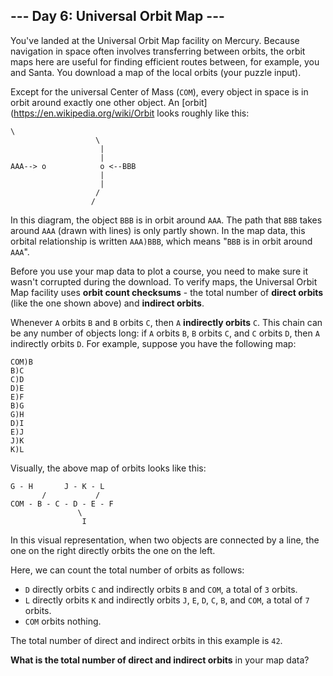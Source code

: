 ## --- Day 6: Universal Orbit Map ---
You've landed at the Universal Orbit Map facility on Mercury. Because navigation in space often involves transferring between orbits, the orbit maps here are useful for finding efficient routes between, for example, you and Santa. You download a map of the local orbits (your puzzle input).
 
Except for the universal Center of Mass (`COM`), every object in space is in orbit around exactly one other object. An [orbit](https://en.wikipedia.org/wiki/Orbit looks roughly like this:
 
```
\
                   \
                    |
                    |
AAA--> o            o <--BBB
                    |
                    |
                   /
                  /
```
 
In this diagram, the object `BBB` is in orbit around `AAA`. The path that `BBB` takes around `AAA` (drawn with lines) is only partly shown. In the map data, this orbital relationship is written `AAA)BBB`, which means "`BBB` is in orbit around `AAA`".
 
Before you use your map data to plot a course, you need to make sure it wasn't corrupted during the download. To verify maps, the Universal Orbit Map facility uses **orbit count checksums** - the total number of **direct orbits** (like the one shown above) and **indirect orbits**.
 
Whenever `A` orbits `B` and `B` orbits `C`, then `A` **indirectly orbits** `C`. This chain can be any number of objects long: if `A` orbits `B`, `B` orbits `C`, and `C` orbits `D`, then `A` indirectly orbits `D`. 
For example, suppose you have the following map:
 
```
COM)B
B)C
C)D
D)E
E)F
B)G
G)H
D)I
E)J
J)K
K)L
```
 
Visually, the above map of orbits looks like this:
 
```
G - H       J - K - L
       /           /
COM - B - C - D - E - F
               \
                I
```
 
In this visual representation, when two objects are connected by a line, the one on the right directly orbits the one on the left.
 
Here, we can count the total number of orbits as follows:
 
- `D` directly orbits `C` and indirectly orbits `B` and `COM`, a total of `3` orbits.
- `L` directly orbits `K` and indirectly orbits `J`, `E`, `D`, `C`, `B`, and `COM`, a total of `7` orbits.
- `COM` orbits nothing.
 
The total number of direct and indirect orbits in this example is `42`.
 
**What is the total number of direct and indirect orbits** in your map data?
 
